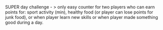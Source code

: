 SUPER day challenge - > only easy counter for two players who can earn points for: sport activity (min), healthy food (or player can lose points for junk food), or when player learn new skills or when player made something good during a day. 
